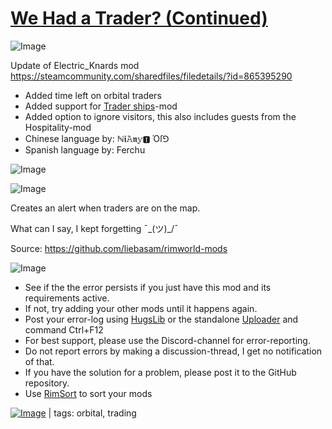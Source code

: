 # [We Had a Trader? (Continued)](https://steamcommunity.com/sharedfiles/filedetails/?id=1541408076)

![Image](https://i.imgur.com/buuPQel.png)

Update of Electric_Knards mod
https://steamcommunity.com/sharedfiles/filedetails/?id=865395290

- Added time left on orbital traders
- Added support for [Trader ships](https://steamcommunity.com/sharedfiles/filedetails/?id=2046222331)-mod
- Added option to ignore visitors, this also includes guests from the Hospitality-mod
- Chinese language by: ℕ𝖎𝙰𝖓𝕪🅸 Όſ⅁
- Spanish language by: Ferchu

![Image](https://i.imgur.com/pufA0kM.png)

![Image](https://i.imgur.com/Z4GOv8H.png)

Creates an alert when traders are on the map.

What can I say, I kept forgetting ¯\_(ツ)_/¯

Source: https://github.com/liebasam/rimworld-mods

![Image](https://i.imgur.com/PwoNOj4.png)



-  See if the the error persists if you just have this mod and its requirements active.
-  If not, try adding your other mods until it happens again.
-  Post your error-log using [HugsLib](https://steamcommunity.com/workshop/filedetails/?id=818773962) or the standalone [Uploader](https://steamcommunity.com/sharedfiles/filedetails/?id=2873415404) and command Ctrl+F12
-  For best support, please use the Discord-channel for error-reporting.
-  Do not report errors by making a discussion-thread, I get no notification of that.
-  If you have the solution for a problem, please post it to the GitHub repository.
-  Use [RimSort](https://github.com/RimSort/RimSort/releases/latest) to sort your mods

 

[![Image](https://img.shields.io/github/v/release/emipa606/WeHadATrader?label=latest%20version&style=plastic&color=9f1111&labelColor=black)](https://steamcommunity.com/sharedfiles/filedetails/changelog/1541408076) | tags:  orbital, trading
